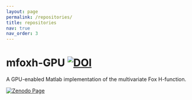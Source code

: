 ```yaml
---
layout: page
permalink: /repositories/
title: repositories
nav: true
nav_order: 3
---
```

# mfoxh-GPU [![DOI](https://zenodo.org/badge/DOI/10.5281/zenodo.11316270.svg)](https://doi.org/10.5281/zenodo.11316270)
A GPU-enabled Matlab implementation of the multivariate Fox H-function.

[![Zenodo Page](https://api.webthumbnail.org/?width=300&height=200&screen=1280&url=https://zenodo.org/records/11316270)](https://zenodo.org/records/11316270)








